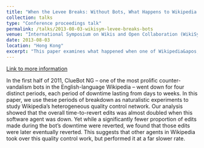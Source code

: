 ```yaml
---
title: "When the Levee Breaks: Without Bots, What Happens to Wikipedia’s Quality Control Processes? (with Aaron Halfaker)"
collection: talks
type: "Conference proceedings talk"
permalink: /talks/2013-08-03-wikisym-levee-breaks-bots
venue: "International Symposium on Wikis and Open Collaboration (WikiSym 2012)"
date: 2013-08-03
location: "Hong Kong"
excerpt: "This paper examines what happened when one of Wikipedia&apos;s counter-vandalism bots unexpectedly went offline."
---
```


<a href='http://stuartgeiger.com/wikisym13-cluebot.pdf'>Link to more information</a>

In the first half of 2011, ClueBot NG – one of the most prolific counter-vandalism bots in the English-language Wikipedia – went down for four distinct periods, each period of downtime lasting from days to weeks. In this paper, we use these periods of breakdown as naturalistic experiments to study Wikipedia’s heterogeneous quality control network. Our analysis showed that the overall time-to-revert edits was almost doubled when this software agent was down. Yet while a significantly fewer proportion of edits made during the bot’s downtime were reverted, we found that those edits were later eventually reverted. This suggests that other agents in Wikipedia took over this quality control work, but performed it at a far slower rate.
